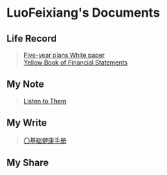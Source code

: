 # LuoFeixiang's Documents

## Life Record

> [Five-year plans White paper](docs/Fyp/)  
> [Yellow Book of Financial Statements](docs/Yfs/) 

## My Note

> [Listen to Them](docs/Ltt/) 

## My Write

> [〇基础健康手册](docs/Ltt/) 

## My Share